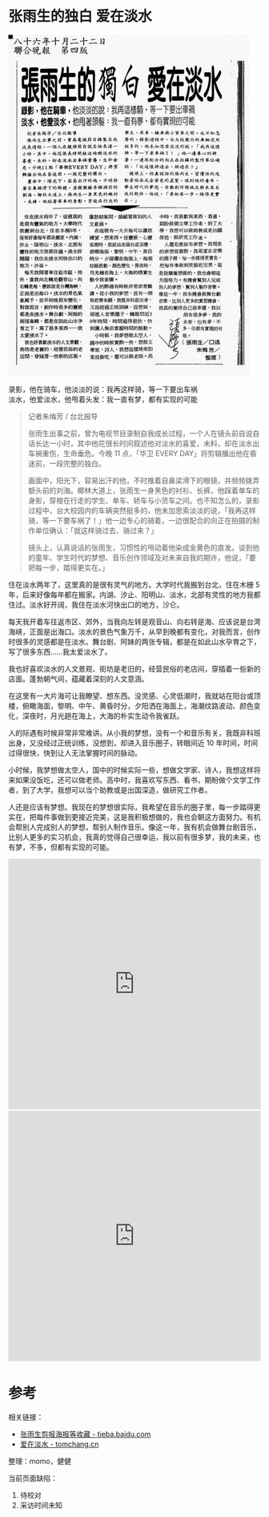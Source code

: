 # 张雨生的独白 爱在淡水

![张雨生的独白 爱在淡水](./newspaper.jpg)

录影，他在骑车，他淡淡的说：我再这样骑，等一下要出车祸  
淡水，他爱淡水，他甩着头发：我一直有梦，都有实现的可能

> 记者朱梅芳 / 台北报导
>
> 张雨生出事之前，曾为电视节目录制自我成长过程，一个人在镜头前自说自话长达一小时，其中他花很长时间叙述他对淡水的喜爱，未料，却在淡水出车祸重伤，生命垂危。今晚 11 点，「华卫 EVERY DAY」将剪辑播出他在昏迷前，一段完整的独白。
>
> 画面中，阳光下，容易出汗的他，不时推着自鼻梁滑下的眼镜，并频频拨弄额头前的刘海。椰林大道上，张雨生一身黑色的衬衫、长裤，他踩着单车的身影，穿梭在行走的学生、单车、轿车与小货车之间。也不知怎么的，录影过程中，台大校园内的车辆突然挺多的，他未加思索淡淡的说，「我再这样骑，等一下要车祸了！」他一边专心的骑着，一边很配合的向正在拍摄的制作单位确认：「就这样骑过去、骑过来？」
>
> 镜头上，认真说话的张雨生，习惯性的甩动着他染成金黄色的直发。谈到他的童年、学生时代的梦想、音乐创作领域及对未来自我的期许，他说，「要把每一步，踏得更实在。」

住在淡水两年了，这里真的是很有灵气的地方。大学时代我搬到台北，住在木栅 5 年，后来好像每年都在搬家。内湖、汐止、阳明山、淡水，北部有灵性的地方我都住过。淡水好开阔，我住在淡水河快出口的地方，沙仑。

每天我开着车往返市区、郊外，当我向左转是观音山、向右转是海、应该说是台湾海峡，正面是出海口。淡水的景色气象万千，从早到晚都有变化，对我而言，创作时很多的灵感都是在淡水。舞台剧、阿妹的两张专辑，都是在如此山水孕育之下，写了很多东西……我太爱淡水了。

我也好喜欢淡水的人文景观、街坊是老旧的，经营民俗的老店间，穿插着一些新的店面。蓬勃朝气间，蕴藏着深刻的人文意涵。

在这里有一大片海可让我瞭望、想东西。没灵感、心灵低潮时，我就站在阳台或顶楼，俯瞰海面，黎明、中午、黄昏时分，夕阳洒在海面上，海潮纹路波动、颜色变化，深夜时，月光趟在海上，大海的朴实生动令我雀跃。

人的际遇有时候非常非常难讲。从小我的梦想，没有一个和音乐有关，我既非科班出身，又没经过正统训练，没想到，却进入音乐圈子，转眼间近 10 年时间，时间过得很快，快到让人无法掌握时间的脉动。

小时候，我梦想做太空人，国中的时候实际一些，想做文学家、诗人，我想这样将来如果没饭吃，还可以做老师。高中时，我喜欢写东西、看书，期盼做个文学工作者，到了大学，我想可以当个助教或是出国深造，做研究工作者。

人还是应该有梦想。我现在的梦想很实际，我希望在音乐的圈子里，每一步踏得更实在，把每件事做到更接近完美，这是我积极想做的，我也会朝这方面努力。有机会帮别人完成别人的梦想，帮别人制作音乐。像这一年，我有机会做舞台剧音乐，比别人更多的实习机会，我真的觉得自己很幸运，我以前有很多梦，我的未来，也有梦，不多，但都有实现的可能。

<iframe src="https://player.bilibili.com/player.html?isOutside=true&aid=47808797&bvid=BV1Kb411s7JY&cid=83744041&p=1&high_quality=1&danmaku=0&autoplay=0" allowfullscreen="allowfullscreen" width="100%" height="500" scrolling="no" frameborder="0" sandbox="allow-top-navigation allow-same-origin allow-forms allow-scripts"></iframe>

<iframe src="https://player.bilibili.com/player.html?isOutside=true&aid=37871735&bvid=BV1pt411q7ES&cid=66578303&p=1&high_quality=1&danmaku=0&autoplay=0" allowfullscreen="allowfullscreen" width="100%" height="500" scrolling="no" frameborder="0" sandbox="allow-top-navigation allow-same-origin allow-forms allow-scripts"></iframe>

# 参考

相关链接：

-   [张雨生剪报海报等收藏 - tieba.baidu.com](https://tieba.baidu.com/photo/p?kw=%E5%BC%A0%E9%9B%A8%E7%94%9F&tid=2084189445&pic_id=ab24bc315c6034a810ea909bcb134954092376a4)
-   [爱在淡水 - tomchang.cn](https://www.tomchang.cn/archive/article/57.html)

整理：momo，健健

当前页面缺陷：

1. 待校对
2. 采访时间未知
